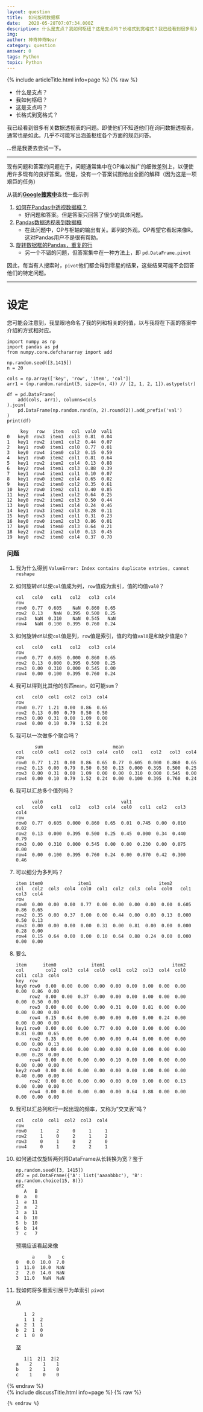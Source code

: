 ```yaml
---
layout: question
title:  如何旋转数据框
date:   2020-05-28T07:07:34.000Z
description: 什么是支点？我如何枢纽？这是支点吗？长格式到宽格式？我已经看到很多有关数据透视表的问题。即使他们不知道他们在询问数据透视表，通常也是如此。几...
img: 
author: 神奇神奇Near
category: question
answer: 0
tags: Python
topic: Python
---
```

<div class="article-root">
  <div class="article">
    {% include articleTitle.html info=page %}
    {% raw %}
    <div class="article-content"><ul>
<li><font style="vertical-align: inherit;"><font style="vertical-align: inherit;">什么是支点？</font></font></li>
<li><font style="vertical-align: inherit;"><font style="vertical-align: inherit;">我如何枢纽？</font></font></li>
<li><font style="vertical-align: inherit;"><font style="vertical-align: inherit;">这是支点吗？</font></font></li>
<li><font style="vertical-align: inherit;"><font style="vertical-align: inherit;">长格式到宽格式？</font></font></li>
</ul>

<p><font style="vertical-align: inherit;"><font style="vertical-align: inherit;">我已经看到很多有关数据透视表的问题。</font><font style="vertical-align: inherit;">即使他们不知道他们在询问数据透视表，通常也是如此。</font><font style="vertical-align: inherit;">几乎不可能写出涵盖枢纽各个方面的规范问答。</font></font></p>

<p><font style="vertical-align: inherit;"><font style="vertical-align: inherit;">...但是我要去尝试一下。</font></font></p>

<hr>

<p><font style="vertical-align: inherit;"><font style="vertical-align: inherit;">现有问题和答案的问题在于，问题通常集中在OP难以推广的细微差别上，以便使用许多现有的良好答案。</font><font style="vertical-align: inherit;">但是，没有一个答案试图给出全面的解释（因为这是一项艰巨的任务）</font></font></p>

<p><font style="vertical-align: inherit;"><font style="vertical-align: inherit;">从我的</font><a href="https://www.google.com/search?q=how%20to%20pivot%20a%20pandas%20dataframe&amp;oq=How%20do%20I%20pivot%20a%20pandas%20dataframe" rel="noreferrer"><strong><font style="vertical-align: inherit;">Google搜索中</font></strong></a><font style="vertical-align: inherit;">查找一些示例</font></font><a href="https://www.google.com/search?q=how%20to%20pivot%20a%20pandas%20dataframe&amp;oq=How%20do%20I%20pivot%20a%20pandas%20dataframe" rel="noreferrer"><strong><font style="vertical-align: inherit;"></font></strong></a></p>

<ol>
<li><a href="https://stackoverflow.com/q/28337117/2336654"><font style="vertical-align: inherit;"><font style="vertical-align: inherit;">如何在Pandas中透视数据框？</font></font></a>

<ul>
<li><font style="vertical-align: inherit;"><font style="vertical-align: inherit;">好问题和答案。</font><font style="vertical-align: inherit;">但是答案只回答了很少的具体问题。</font></font></li>
</ul></li>
<li><a href="https://stackoverflow.com/q/42708193/2336654"><font style="vertical-align: inherit;"><font style="vertical-align: inherit;">Pandas数据透视表到数据框</font></font></a>

<ul>
<li><font style="vertical-align: inherit;"><font style="vertical-align: inherit;">在此问题中，OP与枢轴的输出有关。</font><font style="vertical-align: inherit;">即列的外观。</font><font style="vertical-align: inherit;">OP希望它看起来像R。这对Pandas用户不是很有帮助。</font></font></li>
</ul></li>
<li><a href="https://stackoverflow.com/q/11400181/2336654"><font style="vertical-align: inherit;"><font style="vertical-align: inherit;">旋转数据框的Pandas，重复的行</font></font></a>

<ul>
<li><font style="vertical-align: inherit;"><font style="vertical-align: inherit;">另一个不错的问题，但答案集中在一种方法上，即 </font></font><code>pd.DataFrame.pivot</code></li>
</ul></li>
</ol>

<p><font style="vertical-align: inherit;"><font style="vertical-align: inherit;">因此，每当有人搜索时，</font></font><code>pivot</code><font style="vertical-align: inherit;"><font style="vertical-align: inherit;">他们都会得到零星的结果，这些结果可能不会回答他们的特定问题。</font></font></p>

<hr>

<h1><font style="vertical-align: inherit;"><font style="vertical-align: inherit;">设定</font></font></h1>

<p><font style="vertical-align: inherit;"><font style="vertical-align: inherit;">您可能会注意到，我显眼地命名了我的列和相关的列值，以与我将在下面的答案中介绍的方式相对应。 </font></font></p>

<pre class="lang-py prettyprint prettyprinted" style=""><code><span class="kwd">import</span><span class="pln"> numpy </span><span class="kwd">as</span><span class="pln"> np
</span><span class="kwd">import</span><span class="pln"> pandas </span><span class="kwd">as</span><span class="pln"> pd
</span><span class="kwd">from</span><span class="pln"> numpy</span><span class="pun">.</span><span class="pln">core</span><span class="pun">.</span><span class="pln">defchararray </span><span class="kwd">import</span><span class="pln"> add

np</span><span class="pun">.</span><span class="pln">random</span><span class="pun">.</span><span class="pln">seed</span><span class="pun">([</span><span class="lit">3</span><span class="pun">,</span><span class="lit">1415</span><span class="pun">])</span><span class="pln">
n </span><span class="pun">=</span><span class="pln"> </span><span class="lit">20</span><span class="pln">

cols </span><span class="pun">=</span><span class="pln"> np</span><span class="pun">.</span><span class="pln">array</span><span class="pun">([</span><span class="str">'key'</span><span class="pun">,</span><span class="pln"> </span><span class="str">'row'</span><span class="pun">,</span><span class="pln"> </span><span class="str">'item'</span><span class="pun">,</span><span class="pln"> </span><span class="str">'col'</span><span class="pun">])</span><span class="pln">
arr1 </span><span class="pun">=</span><span class="pln"> </span><span class="pun">(</span><span class="pln">np</span><span class="pun">.</span><span class="pln">random</span><span class="pun">.</span><span class="pln">randint</span><span class="pun">(</span><span class="lit">5</span><span class="pun">,</span><span class="pln"> size</span><span class="pun">=(</span><span class="pln">n</span><span class="pun">,</span><span class="pln"> </span><span class="lit">4</span><span class="pun">))</span><span class="pln"> </span><span class="pun">//</span><span class="pln"> </span><span class="pun">[</span><span class="lit">2</span><span class="pun">,</span><span class="pln"> </span><span class="lit">1</span><span class="pun">,</span><span class="pln"> </span><span class="lit">2</span><span class="pun">,</span><span class="pln"> </span><span class="lit">1</span><span class="pun">]).</span><span class="pln">astype</span><span class="pun">(</span><span class="pln">str</span><span class="pun">)</span><span class="pln">

df </span><span class="pun">=</span><span class="pln"> pd</span><span class="pun">.</span><span class="typ">DataFrame</span><span class="pun">(</span><span class="pln">
    add</span><span class="pun">(</span><span class="pln">cols</span><span class="pun">,</span><span class="pln"> arr1</span><span class="pun">),</span><span class="pln"> columns</span><span class="pun">=</span><span class="pln">cols
</span><span class="pun">).</span><span class="pln">join</span><span class="pun">(</span><span class="pln">
    pd</span><span class="pun">.</span><span class="typ">DataFrame</span><span class="pun">(</span><span class="pln">np</span><span class="pun">.</span><span class="pln">random</span><span class="pun">.</span><span class="pln">rand</span><span class="pun">(</span><span class="pln">n</span><span class="pun">,</span><span class="pln"> </span><span class="lit">2</span><span class="pun">).</span><span class="pln">round</span><span class="pun">(</span><span class="lit">2</span><span class="pun">)).</span><span class="pln">add_prefix</span><span class="pun">(</span><span class="str">'val'</span><span class="pun">)</span><span class="pln">
</span><span class="pun">)</span><span class="pln">
</span><span class="kwd">print</span><span class="pun">(</span><span class="pln">df</span><span class="pun">)</span><span class="pln">

     key   row   item   col  val0  val1
</span><span class="lit">0</span><span class="pln">   key0  row3  item1  col3  </span><span class="lit">0.81</span><span class="pln">  </span><span class="lit">0.04</span><span class="pln">
</span><span class="lit">1</span><span class="pln">   key1  row2  item1  col2  </span><span class="lit">0.44</span><span class="pln">  </span><span class="lit">0.07</span><span class="pln">
</span><span class="lit">2</span><span class="pln">   key1  row0  item1  col0  </span><span class="lit">0.77</span><span class="pln">  </span><span class="lit">0.01</span><span class="pln">
</span><span class="lit">3</span><span class="pln">   key0  row4  item0  col2  </span><span class="lit">0.15</span><span class="pln">  </span><span class="lit">0.59</span><span class="pln">
</span><span class="lit">4</span><span class="pln">   key1  row0  item2  col1  </span><span class="lit">0.81</span><span class="pln">  </span><span class="lit">0.64</span><span class="pln">
</span><span class="lit">5</span><span class="pln">   key1  row2  item2  col4  </span><span class="lit">0.13</span><span class="pln">  </span><span class="lit">0.88</span><span class="pln">
</span><span class="lit">6</span><span class="pln">   key2  row4  item1  col3  </span><span class="lit">0.88</span><span class="pln">  </span><span class="lit">0.39</span><span class="pln">
</span><span class="lit">7</span><span class="pln">   key1  row4  item1  col1  </span><span class="lit">0.10</span><span class="pln">  </span><span class="lit">0.07</span><span class="pln">
</span><span class="lit">8</span><span class="pln">   key1  row0  item2  col4  </span><span class="lit">0.65</span><span class="pln">  </span><span class="lit">0.02</span><span class="pln">
</span><span class="lit">9</span><span class="pln">   key1  row2  item0  col2  </span><span class="lit">0.35</span><span class="pln">  </span><span class="lit">0.61</span><span class="pln">
</span><span class="lit">10</span><span class="pln">  key2  row0  item2  col1  </span><span class="lit">0.40</span><span class="pln">  </span><span class="lit">0.85</span><span class="pln">
</span><span class="lit">11</span><span class="pln">  key2  row4  item1  col2  </span><span class="lit">0.64</span><span class="pln">  </span><span class="lit">0.25</span><span class="pln">
</span><span class="lit">12</span><span class="pln">  key0  row2  item2  col3  </span><span class="lit">0.50</span><span class="pln">  </span><span class="lit">0.44</span><span class="pln">
</span><span class="lit">13</span><span class="pln">  key0  row4  item1  col4  </span><span class="lit">0.24</span><span class="pln">  </span><span class="lit">0.46</span><span class="pln">
</span><span class="lit">14</span><span class="pln">  key1  row3  item2  col3  </span><span class="lit">0.28</span><span class="pln">  </span><span class="lit">0.11</span><span class="pln">
</span><span class="lit">15</span><span class="pln">  key0  row3  item1  col1  </span><span class="lit">0.31</span><span class="pln">  </span><span class="lit">0.23</span><span class="pln">
</span><span class="lit">16</span><span class="pln">  key0  row0  item2  col3  </span><span class="lit">0.86</span><span class="pln">  </span><span class="lit">0.01</span><span class="pln">
</span><span class="lit">17</span><span class="pln">  key0  row4  item0  col3  </span><span class="lit">0.64</span><span class="pln">  </span><span class="lit">0.21</span><span class="pln">
</span><span class="lit">18</span><span class="pln">  key2  row2  item2  col0  </span><span class="lit">0.13</span><span class="pln">  </span><span class="lit">0.45</span><span class="pln">
</span><span class="lit">19</span><span class="pln">  key0  row2  item0  col4  </span><span class="lit">0.37</span><span class="pln">  </span><span class="lit">0.70</span></code></pre>

<h3><font style="vertical-align: inherit;"><font style="vertical-align: inherit;">问题</font></font></h3>

<ol>
<li><p><font style="vertical-align: inherit;"><font style="vertical-align: inherit;">我为什么得到 </font></font><code>ValueError: Index contains duplicate entries, cannot reshape</code></p></li>
<li><p><font style="vertical-align: inherit;"><font style="vertical-align: inherit;">如何旋转</font></font><code>df</code><font style="vertical-align: inherit;"><font style="vertical-align: inherit;">以使</font></font><code>col</code><font style="vertical-align: inherit;"><font style="vertical-align: inherit;">值成为列，</font></font><code>row</code><font style="vertical-align: inherit;"><font style="vertical-align: inherit;">值成为索引，值的均值</font></font><code>val0</code><font style="vertical-align: inherit;"><font style="vertical-align: inherit;">？</font></font></p>

<pre class="lang-py prettyprint prettyprinted" style=""><code><span class="pln">col   col0   col1   col2   col3  col4
row                                  
row0  </span><span class="lit">0.77</span><span class="pln">  </span><span class="lit">0.605</span><span class="pln">    </span><span class="typ">NaN</span><span class="pln">  </span><span class="lit">0.860</span><span class="pln">  </span><span class="lit">0.65</span><span class="pln">
row2  </span><span class="lit">0.13</span><span class="pln">    </span><span class="typ">NaN</span><span class="pln">  </span><span class="lit">0.395</span><span class="pln">  </span><span class="lit">0.500</span><span class="pln">  </span><span class="lit">0.25</span><span class="pln">
row3   </span><span class="typ">NaN</span><span class="pln">  </span><span class="lit">0.310</span><span class="pln">    </span><span class="typ">NaN</span><span class="pln">  </span><span class="lit">0.545</span><span class="pln">   </span><span class="typ">NaN</span><span class="pln">
row4   </span><span class="typ">NaN</span><span class="pln">  </span><span class="lit">0.100</span><span class="pln">  </span><span class="lit">0.395</span><span class="pln">  </span><span class="lit">0.760</span><span class="pln">  </span><span class="lit">0.24</span></code></pre></li>
<li><p><font style="vertical-align: inherit;"><font style="vertical-align: inherit;">如何旋转</font></font><code>df</code><font style="vertical-align: inherit;"><font style="vertical-align: inherit;">以使</font></font><code>col</code><font style="vertical-align: inherit;"><font style="vertical-align: inherit;">值是列，</font></font><code>row</code><font style="vertical-align: inherit;"><font style="vertical-align: inherit;">值是索引，值的均值</font></font><code>val0</code><font style="vertical-align: inherit;"><font style="vertical-align: inherit;">是和缺少值是</font></font><code>0</code><font style="vertical-align: inherit;"><font style="vertical-align: inherit;">？</font></font></p>

<pre class="lang-py prettyprint prettyprinted" style=""><code><span class="pln">col   col0   col1   col2   col3  col4
row                                  
row0  </span><span class="lit">0.77</span><span class="pln">  </span><span class="lit">0.605</span><span class="pln">  </span><span class="lit">0.000</span><span class="pln">  </span><span class="lit">0.860</span><span class="pln">  </span><span class="lit">0.65</span><span class="pln">
row2  </span><span class="lit">0.13</span><span class="pln">  </span><span class="lit">0.000</span><span class="pln">  </span><span class="lit">0.395</span><span class="pln">  </span><span class="lit">0.500</span><span class="pln">  </span><span class="lit">0.25</span><span class="pln">
row3  </span><span class="lit">0.00</span><span class="pln">  </span><span class="lit">0.310</span><span class="pln">  </span><span class="lit">0.000</span><span class="pln">  </span><span class="lit">0.545</span><span class="pln">  </span><span class="lit">0.00</span><span class="pln">
row4  </span><span class="lit">0.00</span><span class="pln">  </span><span class="lit">0.100</span><span class="pln">  </span><span class="lit">0.395</span><span class="pln">  </span><span class="lit">0.760</span><span class="pln">  </span><span class="lit">0.24</span></code></pre></li>
<li><p><font style="vertical-align: inherit;"><font style="vertical-align: inherit;">我可以得到比其他的东西</font></font><code>mean</code><font style="vertical-align: inherit;"><font style="vertical-align: inherit;">，如可能</font></font><code>sum</code><font style="vertical-align: inherit;"><font style="vertical-align: inherit;">？</font></font></p>

<pre class="lang-py prettyprint prettyprinted" style=""><code><span class="pln">col   col0  col1  col2  col3  col4
row                               
row0  </span><span class="lit">0.77</span><span class="pln">  </span><span class="lit">1.21</span><span class="pln">  </span><span class="lit">0.00</span><span class="pln">  </span><span class="lit">0.86</span><span class="pln">  </span><span class="lit">0.65</span><span class="pln">
row2  </span><span class="lit">0.13</span><span class="pln">  </span><span class="lit">0.00</span><span class="pln">  </span><span class="lit">0.79</span><span class="pln">  </span><span class="lit">0.50</span><span class="pln">  </span><span class="lit">0.50</span><span class="pln">
row3  </span><span class="lit">0.00</span><span class="pln">  </span><span class="lit">0.31</span><span class="pln">  </span><span class="lit">0.00</span><span class="pln">  </span><span class="lit">1.09</span><span class="pln">  </span><span class="lit">0.00</span><span class="pln">
row4  </span><span class="lit">0.00</span><span class="pln">  </span><span class="lit">0.10</span><span class="pln">  </span><span class="lit">0.79</span><span class="pln">  </span><span class="lit">1.52</span><span class="pln">  </span><span class="lit">0.24</span></code></pre></li>
<li><p><font style="vertical-align: inherit;"><font style="vertical-align: inherit;">我可以一次做多个聚合吗？</font></font></p>

<pre class="lang-py prettyprint prettyprinted" style=""><code><span class="pln">       sum                          mean                           
col   col0  col1  col2  col3  col4  col0   col1   col2   col3  col4
row                                                                
row0  </span><span class="lit">0.77</span><span class="pln">  </span><span class="lit">1.21</span><span class="pln">  </span><span class="lit">0.00</span><span class="pln">  </span><span class="lit">0.86</span><span class="pln">  </span><span class="lit">0.65</span><span class="pln">  </span><span class="lit">0.77</span><span class="pln">  </span><span class="lit">0.605</span><span class="pln">  </span><span class="lit">0.000</span><span class="pln">  </span><span class="lit">0.860</span><span class="pln">  </span><span class="lit">0.65</span><span class="pln">
row2  </span><span class="lit">0.13</span><span class="pln">  </span><span class="lit">0.00</span><span class="pln">  </span><span class="lit">0.79</span><span class="pln">  </span><span class="lit">0.50</span><span class="pln">  </span><span class="lit">0.50</span><span class="pln">  </span><span class="lit">0.13</span><span class="pln">  </span><span class="lit">0.000</span><span class="pln">  </span><span class="lit">0.395</span><span class="pln">  </span><span class="lit">0.500</span><span class="pln">  </span><span class="lit">0.25</span><span class="pln">
row3  </span><span class="lit">0.00</span><span class="pln">  </span><span class="lit">0.31</span><span class="pln">  </span><span class="lit">0.00</span><span class="pln">  </span><span class="lit">1.09</span><span class="pln">  </span><span class="lit">0.00</span><span class="pln">  </span><span class="lit">0.00</span><span class="pln">  </span><span class="lit">0.310</span><span class="pln">  </span><span class="lit">0.000</span><span class="pln">  </span><span class="lit">0.545</span><span class="pln">  </span><span class="lit">0.00</span><span class="pln">
row4  </span><span class="lit">0.00</span><span class="pln">  </span><span class="lit">0.10</span><span class="pln">  </span><span class="lit">0.79</span><span class="pln">  </span><span class="lit">1.52</span><span class="pln">  </span><span class="lit">0.24</span><span class="pln">  </span><span class="lit">0.00</span><span class="pln">  </span><span class="lit">0.100</span><span class="pln">  </span><span class="lit">0.395</span><span class="pln">  </span><span class="lit">0.760</span><span class="pln">  </span><span class="lit">0.24</span></code></pre></li>
<li><p><font style="vertical-align: inherit;"><font style="vertical-align: inherit;">我可以汇总多个值列吗？</font></font></p>

<pre class="lang-py prettyprint prettyprinted" style=""><code><span class="pln">      val0                             val1                          
col   col0   col1   col2   col3  col4  col0   col1  col2   col3  col4
row                                                                  
row0  </span><span class="lit">0.77</span><span class="pln">  </span><span class="lit">0.605</span><span class="pln">  </span><span class="lit">0.000</span><span class="pln">  </span><span class="lit">0.860</span><span class="pln">  </span><span class="lit">0.65</span><span class="pln">  </span><span class="lit">0.01</span><span class="pln">  </span><span class="lit">0.745</span><span class="pln">  </span><span class="lit">0.00</span><span class="pln">  </span><span class="lit">0.010</span><span class="pln">  </span><span class="lit">0.02</span><span class="pln">
row2  </span><span class="lit">0.13</span><span class="pln">  </span><span class="lit">0.000</span><span class="pln">  </span><span class="lit">0.395</span><span class="pln">  </span><span class="lit">0.500</span><span class="pln">  </span><span class="lit">0.25</span><span class="pln">  </span><span class="lit">0.45</span><span class="pln">  </span><span class="lit">0.000</span><span class="pln">  </span><span class="lit">0.34</span><span class="pln">  </span><span class="lit">0.440</span><span class="pln">  </span><span class="lit">0.79</span><span class="pln">
row3  </span><span class="lit">0.00</span><span class="pln">  </span><span class="lit">0.310</span><span class="pln">  </span><span class="lit">0.000</span><span class="pln">  </span><span class="lit">0.545</span><span class="pln">  </span><span class="lit">0.00</span><span class="pln">  </span><span class="lit">0.00</span><span class="pln">  </span><span class="lit">0.230</span><span class="pln">  </span><span class="lit">0.00</span><span class="pln">  </span><span class="lit">0.075</span><span class="pln">  </span><span class="lit">0.00</span><span class="pln">
row4  </span><span class="lit">0.00</span><span class="pln">  </span><span class="lit">0.100</span><span class="pln">  </span><span class="lit">0.395</span><span class="pln">  </span><span class="lit">0.760</span><span class="pln">  </span><span class="lit">0.24</span><span class="pln">  </span><span class="lit">0.00</span><span class="pln">  </span><span class="lit">0.070</span><span class="pln">  </span><span class="lit">0.42</span><span class="pln">  </span><span class="lit">0.300</span><span class="pln">  </span><span class="lit">0.46</span></code></pre></li>
<li><p><font style="vertical-align: inherit;"><font style="vertical-align: inherit;">可以细分为多列吗？</font></font></p>

<pre class="lang-py prettyprint prettyprinted" style=""><code><span class="pln">item item0             item1                         item2                   
col   col2  col3  col4  col0  col1  col2  col3  col4  col0   col1  col3  col4
row                                                                          
row0  </span><span class="lit">0.00</span><span class="pln">  </span><span class="lit">0.00</span><span class="pln">  </span><span class="lit">0.00</span><span class="pln">  </span><span class="lit">0.77</span><span class="pln">  </span><span class="lit">0.00</span><span class="pln">  </span><span class="lit">0.00</span><span class="pln">  </span><span class="lit">0.00</span><span class="pln">  </span><span class="lit">0.00</span><span class="pln">  </span><span class="lit">0.00</span><span class="pln">  </span><span class="lit">0.605</span><span class="pln">  </span><span class="lit">0.86</span><span class="pln">  </span><span class="lit">0.65</span><span class="pln">
row2  </span><span class="lit">0.35</span><span class="pln">  </span><span class="lit">0.00</span><span class="pln">  </span><span class="lit">0.37</span><span class="pln">  </span><span class="lit">0.00</span><span class="pln">  </span><span class="lit">0.00</span><span class="pln">  </span><span class="lit">0.44</span><span class="pln">  </span><span class="lit">0.00</span><span class="pln">  </span><span class="lit">0.00</span><span class="pln">  </span><span class="lit">0.13</span><span class="pln">  </span><span class="lit">0.000</span><span class="pln">  </span><span class="lit">0.50</span><span class="pln">  </span><span class="lit">0.13</span><span class="pln">
row3  </span><span class="lit">0.00</span><span class="pln">  </span><span class="lit">0.00</span><span class="pln">  </span><span class="lit">0.00</span><span class="pln">  </span><span class="lit">0.00</span><span class="pln">  </span><span class="lit">0.31</span><span class="pln">  </span><span class="lit">0.00</span><span class="pln">  </span><span class="lit">0.81</span><span class="pln">  </span><span class="lit">0.00</span><span class="pln">  </span><span class="lit">0.00</span><span class="pln">  </span><span class="lit">0.000</span><span class="pln">  </span><span class="lit">0.28</span><span class="pln">  </span><span class="lit">0.00</span><span class="pln">
row4  </span><span class="lit">0.15</span><span class="pln">  </span><span class="lit">0.64</span><span class="pln">  </span><span class="lit">0.00</span><span class="pln">  </span><span class="lit">0.00</span><span class="pln">  </span><span class="lit">0.10</span><span class="pln">  </span><span class="lit">0.64</span><span class="pln">  </span><span class="lit">0.88</span><span class="pln">  </span><span class="lit">0.24</span><span class="pln">  </span><span class="lit">0.00</span><span class="pln">  </span><span class="lit">0.000</span><span class="pln">  </span><span class="lit">0.00</span><span class="pln">  </span><span class="lit">0.00</span></code></pre></li>
<li><p><font style="vertical-align: inherit;"><font style="vertical-align: inherit;">要么 </font></font></p>

<pre class="lang-py prettyprint prettyprinted" style=""><code><span class="pln">item      item0             item1                         item2                  
col        col2  col3  col4  col0  col1  col2  col3  col4  col0  col1  col3  col4
key  row                                                                         
key0 row0  </span><span class="lit">0.00</span><span class="pln">  </span><span class="lit">0.00</span><span class="pln">  </span><span class="lit">0.00</span><span class="pln">  </span><span class="lit">0.00</span><span class="pln">  </span><span class="lit">0.00</span><span class="pln">  </span><span class="lit">0.00</span><span class="pln">  </span><span class="lit">0.00</span><span class="pln">  </span><span class="lit">0.00</span><span class="pln">  </span><span class="lit">0.00</span><span class="pln">  </span><span class="lit">0.00</span><span class="pln">  </span><span class="lit">0.86</span><span class="pln">  </span><span class="lit">0.00</span><span class="pln">
     row2  </span><span class="lit">0.00</span><span class="pln">  </span><span class="lit">0.00</span><span class="pln">  </span><span class="lit">0.37</span><span class="pln">  </span><span class="lit">0.00</span><span class="pln">  </span><span class="lit">0.00</span><span class="pln">  </span><span class="lit">0.00</span><span class="pln">  </span><span class="lit">0.00</span><span class="pln">  </span><span class="lit">0.00</span><span class="pln">  </span><span class="lit">0.00</span><span class="pln">  </span><span class="lit">0.00</span><span class="pln">  </span><span class="lit">0.50</span><span class="pln">  </span><span class="lit">0.00</span><span class="pln">
     row3  </span><span class="lit">0.00</span><span class="pln">  </span><span class="lit">0.00</span><span class="pln">  </span><span class="lit">0.00</span><span class="pln">  </span><span class="lit">0.00</span><span class="pln">  </span><span class="lit">0.31</span><span class="pln">  </span><span class="lit">0.00</span><span class="pln">  </span><span class="lit">0.81</span><span class="pln">  </span><span class="lit">0.00</span><span class="pln">  </span><span class="lit">0.00</span><span class="pln">  </span><span class="lit">0.00</span><span class="pln">  </span><span class="lit">0.00</span><span class="pln">  </span><span class="lit">0.00</span><span class="pln">
     row4  </span><span class="lit">0.15</span><span class="pln">  </span><span class="lit">0.64</span><span class="pln">  </span><span class="lit">0.00</span><span class="pln">  </span><span class="lit">0.00</span><span class="pln">  </span><span class="lit">0.00</span><span class="pln">  </span><span class="lit">0.00</span><span class="pln">  </span><span class="lit">0.00</span><span class="pln">  </span><span class="lit">0.24</span><span class="pln">  </span><span class="lit">0.00</span><span class="pln">  </span><span class="lit">0.00</span><span class="pln">  </span><span class="lit">0.00</span><span class="pln">  </span><span class="lit">0.00</span><span class="pln">
key1 row0  </span><span class="lit">0.00</span><span class="pln">  </span><span class="lit">0.00</span><span class="pln">  </span><span class="lit">0.00</span><span class="pln">  </span><span class="lit">0.77</span><span class="pln">  </span><span class="lit">0.00</span><span class="pln">  </span><span class="lit">0.00</span><span class="pln">  </span><span class="lit">0.00</span><span class="pln">  </span><span class="lit">0.00</span><span class="pln">  </span><span class="lit">0.00</span><span class="pln">  </span><span class="lit">0.81</span><span class="pln">  </span><span class="lit">0.00</span><span class="pln">  </span><span class="lit">0.65</span><span class="pln">
     row2  </span><span class="lit">0.35</span><span class="pln">  </span><span class="lit">0.00</span><span class="pln">  </span><span class="lit">0.00</span><span class="pln">  </span><span class="lit">0.00</span><span class="pln">  </span><span class="lit">0.00</span><span class="pln">  </span><span class="lit">0.44</span><span class="pln">  </span><span class="lit">0.00</span><span class="pln">  </span><span class="lit">0.00</span><span class="pln">  </span><span class="lit">0.00</span><span class="pln">  </span><span class="lit">0.00</span><span class="pln">  </span><span class="lit">0.00</span><span class="pln">  </span><span class="lit">0.13</span><span class="pln">
     row3  </span><span class="lit">0.00</span><span class="pln">  </span><span class="lit">0.00</span><span class="pln">  </span><span class="lit">0.00</span><span class="pln">  </span><span class="lit">0.00</span><span class="pln">  </span><span class="lit">0.00</span><span class="pln">  </span><span class="lit">0.00</span><span class="pln">  </span><span class="lit">0.00</span><span class="pln">  </span><span class="lit">0.00</span><span class="pln">  </span><span class="lit">0.00</span><span class="pln">  </span><span class="lit">0.00</span><span class="pln">  </span><span class="lit">0.28</span><span class="pln">  </span><span class="lit">0.00</span><span class="pln">
     row4  </span><span class="lit">0.00</span><span class="pln">  </span><span class="lit">0.00</span><span class="pln">  </span><span class="lit">0.00</span><span class="pln">  </span><span class="lit">0.00</span><span class="pln">  </span><span class="lit">0.10</span><span class="pln">  </span><span class="lit">0.00</span><span class="pln">  </span><span class="lit">0.00</span><span class="pln">  </span><span class="lit">0.00</span><span class="pln">  </span><span class="lit">0.00</span><span class="pln">  </span><span class="lit">0.00</span><span class="pln">  </span><span class="lit">0.00</span><span class="pln">  </span><span class="lit">0.00</span><span class="pln">
key2 row0  </span><span class="lit">0.00</span><span class="pln">  </span><span class="lit">0.00</span><span class="pln">  </span><span class="lit">0.00</span><span class="pln">  </span><span class="lit">0.00</span><span class="pln">  </span><span class="lit">0.00</span><span class="pln">  </span><span class="lit">0.00</span><span class="pln">  </span><span class="lit">0.00</span><span class="pln">  </span><span class="lit">0.00</span><span class="pln">  </span><span class="lit">0.00</span><span class="pln">  </span><span class="lit">0.40</span><span class="pln">  </span><span class="lit">0.00</span><span class="pln">  </span><span class="lit">0.00</span><span class="pln">
     row2  </span><span class="lit">0.00</span><span class="pln">  </span><span class="lit">0.00</span><span class="pln">  </span><span class="lit">0.00</span><span class="pln">  </span><span class="lit">0.00</span><span class="pln">  </span><span class="lit">0.00</span><span class="pln">  </span><span class="lit">0.00</span><span class="pln">  </span><span class="lit">0.00</span><span class="pln">  </span><span class="lit">0.00</span><span class="pln">  </span><span class="lit">0.13</span><span class="pln">  </span><span class="lit">0.00</span><span class="pln">  </span><span class="lit">0.00</span><span class="pln">  </span><span class="lit">0.00</span><span class="pln">
     row4  </span><span class="lit">0.00</span><span class="pln">  </span><span class="lit">0.00</span><span class="pln">  </span><span class="lit">0.00</span><span class="pln">  </span><span class="lit">0.00</span><span class="pln">  </span><span class="lit">0.00</span><span class="pln">  </span><span class="lit">0.64</span><span class="pln">  </span><span class="lit">0.88</span><span class="pln">  </span><span class="lit">0.00</span><span class="pln">  </span><span class="lit">0.00</span><span class="pln">  </span><span class="lit">0.00</span><span class="pln">  </span><span class="lit">0.00</span><span class="pln">  </span><span class="lit">0.00</span></code></pre></li>
<li><p><font style="vertical-align: inherit;"><font style="vertical-align: inherit;">我可以汇总列和行一起出现的频率，又称为“交叉表”吗？</font></font></p>

<pre class="lang-py prettyprint prettyprinted" style=""><code><span class="pln">col   col0  col1  col2  col3  col4
row                               
row0     </span><span class="lit">1</span><span class="pln">     </span><span class="lit">2</span><span class="pln">     </span><span class="lit">0</span><span class="pln">     </span><span class="lit">1</span><span class="pln">     </span><span class="lit">1</span><span class="pln">
row2     </span><span class="lit">1</span><span class="pln">     </span><span class="lit">0</span><span class="pln">     </span><span class="lit">2</span><span class="pln">     </span><span class="lit">1</span><span class="pln">     </span><span class="lit">2</span><span class="pln">
row3     </span><span class="lit">0</span><span class="pln">     </span><span class="lit">1</span><span class="pln">     </span><span class="lit">0</span><span class="pln">     </span><span class="lit">2</span><span class="pln">     </span><span class="lit">0</span><span class="pln">
row4     </span><span class="lit">0</span><span class="pln">     </span><span class="lit">1</span><span class="pln">     </span><span class="lit">2</span><span class="pln">     </span><span class="lit">2</span><span class="pln">     </span><span class="lit">1</span></code></pre></li>
<li><p><font style="vertical-align: inherit;"><font style="vertical-align: inherit;">如何通过仅旋转两列将DataFrame从长转换为宽？</font><font style="vertical-align: inherit;">鉴于</font></font></p>

<pre class="lang-py prettyprint prettyprinted" style=""><code><span class="pln">np</span><span class="pun">.</span><span class="pln">random</span><span class="pun">.</span><span class="pln">seed</span><span class="pun">([</span><span class="lit">3</span><span class="pun">,</span><span class="pln"> </span><span class="lit">1415</span><span class="pun">])</span><span class="pln">
df2 </span><span class="pun">=</span><span class="pln"> pd</span><span class="pun">.</span><span class="typ">DataFrame</span><span class="pun">({</span><span class="str">'A'</span><span class="pun">:</span><span class="pln"> list</span><span class="pun">(</span><span class="str">'aaaabbbc'</span><span class="pun">),</span><span class="pln"> </span><span class="str">'B'</span><span class="pun">:</span><span class="pln"> np</span><span class="pun">.</span><span class="pln">random</span><span class="pun">.</span><span class="pln">choice</span><span class="pun">(</span><span class="lit">15</span><span class="pun">,</span><span class="pln"> </span><span class="lit">8</span><span class="pun">)})</span><span class="pln">        
df2        
   A   B
</span><span class="lit">0</span><span class="pln">  a   </span><span class="lit">0</span><span class="pln">
</span><span class="lit">1</span><span class="pln">  a  </span><span class="lit">11</span><span class="pln">
</span><span class="lit">2</span><span class="pln">  a   </span><span class="lit">2</span><span class="pln">
</span><span class="lit">3</span><span class="pln">  a  </span><span class="lit">11</span><span class="pln">
</span><span class="lit">4</span><span class="pln">  b  </span><span class="lit">10</span><span class="pln">
</span><span class="lit">5</span><span class="pln">  b  </span><span class="lit">10</span><span class="pln">
</span><span class="lit">6</span><span class="pln">  b  </span><span class="lit">14</span><span class="pln">
</span><span class="lit">7</span><span class="pln">  c   </span><span class="lit">7</span></code></pre>

<p><font style="vertical-align: inherit;"><font style="vertical-align: inherit;">预期应该看起来像</font></font></p>

<pre class="lang-py prettyprint prettyprinted" style=""><code><span class="pln">      a     b    c
</span><span class="lit">0</span><span class="pln">   </span><span class="lit">0.0</span><span class="pln">  </span><span class="lit">10.0</span><span class="pln">  </span><span class="lit">7.0</span><span class="pln">
</span><span class="lit">1</span><span class="pln">  </span><span class="lit">11.0</span><span class="pln">  </span><span class="lit">10.0</span><span class="pln">  </span><span class="typ">NaN</span><span class="pln">
</span><span class="lit">2</span><span class="pln">   </span><span class="lit">2.0</span><span class="pln">  </span><span class="lit">14.0</span><span class="pln">  </span><span class="typ">NaN</span><span class="pln">
</span><span class="lit">3</span><span class="pln">  </span><span class="lit">11.0</span><span class="pln">   </span><span class="typ">NaN</span><span class="pln">  </span><span class="typ">NaN</span></code></pre></li>
<li><p><font style="vertical-align: inherit;"><font style="vertical-align: inherit;">我如何将多重索引展平为单索引 </font></font><code>pivot</code></p>

<p><font style="vertical-align: inherit;"><font style="vertical-align: inherit;">从</font></font></p>

<pre class="lang-py prettyprint prettyprinted" style=""><code><span class="pln">   </span><span class="lit">1</span><span class="pln">  </span><span class="lit">2</span><span class="pln">   
   </span><span class="lit">1</span><span class="pln">  </span><span class="lit">1</span><span class="pln">  </span><span class="lit">2</span><span class="pln">        
a  </span><span class="lit">2</span><span class="pln">  </span><span class="lit">1</span><span class="pln">  </span><span class="lit">1</span><span class="pln">
b  </span><span class="lit">2</span><span class="pln">  </span><span class="lit">1</span><span class="pln">  </span><span class="lit">0</span><span class="pln">
c  </span><span class="lit">1</span><span class="pln">  </span><span class="lit">0</span><span class="pln">  </span><span class="lit">0</span></code></pre>

<p><font style="vertical-align: inherit;"><font style="vertical-align: inherit;">至 </font></font></p>

<pre class="lang-py prettyprint prettyprinted" style=""><code><span class="pln">   </span><span class="lit">1</span><span class="pun">|</span><span class="lit">1</span><span class="pln">  </span><span class="lit">2</span><span class="pun">|</span><span class="lit">1</span><span class="pln">  </span><span class="lit">2</span><span class="pun">|</span><span class="lit">2</span><span class="pln">               
a    </span><span class="lit">2</span><span class="pln">    </span><span class="lit">1</span><span class="pln">    </span><span class="lit">1</span><span class="pln">
b    </span><span class="lit">2</span><span class="pln">    </span><span class="lit">1</span><span class="pln">    </span><span class="lit">0</span><span class="pln">
c    </span><span class="lit">1</span><span class="pln">    </span><span class="lit">0</span><span class="pln">    </span><span class="lit">0</span></code></pre></li>
</ol></div>
    {% endraw %}
  </div>

  <div class="discuss-wrapper">
    {% include discussTitle.html info=page %}
    {% raw %}
    
    {% endraw %}
  </div>
<div>
